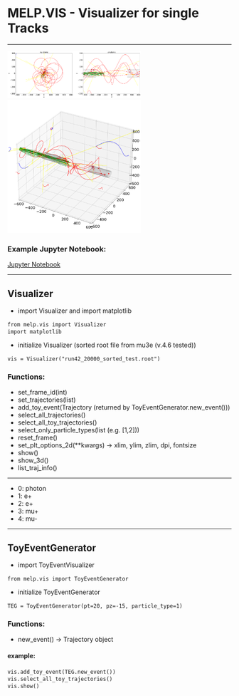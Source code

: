 # MELP.VIS - Visualizer for single Tracks
___
<img src="../../pictures/vis_2d.png" alt="vis_2d" style="width:300px;"/>
<img src="../../pictures/vis_3d.png" alt="vis_3d" style="width:300px;"/>

### Example Jupyter Notebook:
[Jupyter Notebook](../../jupyter-notbooks/melpVis/melpVis.ipynb)

___
## Visualizer
- import Visualizer and import matplotlib
```
from melp.vis import Visualizer
import matplotlib
```

- initialize Visualizer (sorted root file from mu3e (v.4.6 tested))
```
vis = Visualizer("run42_20000_sorted_test.root")
```

### Functions:
- set_frame_id(int)
- set_trajectories(list)
- add_toy_event(Trajectory (returned by ToyEventGenerator.new_event()))
- select_all_trajectories()
- select_all_toy_trajectories()
- select_only_particle_types(list (e.g. \[1,2\]))
- reset_frame()
- set_plt_options_2d(**kwargs)  -> xlim, ylim, zlim, dpi, fontsize 
- show()
- show_3d()
- list_traj_info()

___

- 0: photon
- 1: e+
- 2: e+
- 3: mu+
- 4: mu-

___
## ToyEventGenerator
- import ToyEventVisualizer
```
from melp.vis import ToyEventGenerator
```

- initialize ToyEventGenerator
```
TEG = ToyEventGenerator(pt=20, pz=-15, particle_type=1)
```
### Functions:
- new_event() -> Trajectory object

#### example:
```
vis.add_toy_event(TEG.new_event())
vis.select_all_toy_trajectories()
vis.show()
```